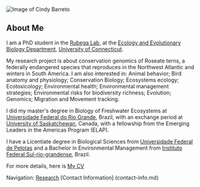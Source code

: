 ![Image of Cindy Barreto](images/headshot.png "Cindy Barreto - PhD Student in EEB") 

## About Me
I am a PhD student in the [Rubega Lab](https://rubegalab.uconn.edu/), at the [Ecology and Evolutionary Biology Department](https://eeb.uconn.edu/), [University of Connecticut](https://uconn.edu/).

My research project is about conservation genomics of Roseate terns, a federally endangered species that reproduces in the Northwest Atlantic and winters in South America. I am also interested in: Animal behavior; Bird anatomy and physiology; Conservation Biology; Ecosystems ecology; Ecotoxicology; Environmental
health; Environmental management strategies; Environmental risks for biodiversity richness; Evolution; Genomics; Migration
and Movement tracking.

I did my master's degree in Biology of Freshwater Ecosystems at [Universidade Federal do Rio Grande](https://www.furg.br/), Brazil, with an exchange period at [University of Saskatchewan](https://www.usask.ca/), Canada, with a fellowship from the Emerging Leaders in the Americas Program (ELAP).

I have a Licentiate degree in Biological Sciences from [Universidade Federal de Pelotas](https://portal.ufpel.edu.br/en/) and a Bachelor in Environmental Management from [Instituto Federal Sul-rio-grandense](http://www.ifsul.edu.br/), Brazil.

For more details, here is [My CV](pdf/cv.pdf)

Navigation: [Research](research.md) [Contact Information] (contact-info.md)
